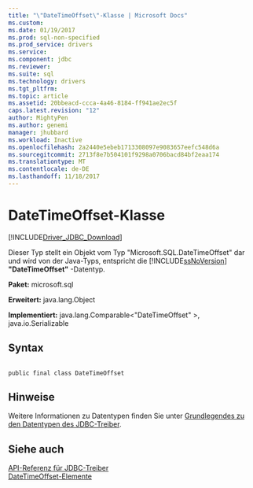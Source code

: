 ```yaml
---
title: "\"DateTimeOffset\"-Klasse | Microsoft Docs"
ms.custom: 
ms.date: 01/19/2017
ms.prod: sql-non-specified
ms.prod_service: drivers
ms.service: 
ms.component: jdbc
ms.reviewer: 
ms.suite: sql
ms.technology: drivers
ms.tgt_pltfrm: 
ms.topic: article
ms.assetid: 20bbeacd-ccca-4a46-8184-ff941ae2ec5f
caps.latest.revision: "12"
author: MightyPen
ms.author: genemi
manager: jhubbard
ms.workload: Inactive
ms.openlocfilehash: 2a2440e5ebeb1713308097e9083657eefc548d6a
ms.sourcegitcommit: 2713f8e7b504101f9298a0706bacd84bf2eaa174
ms.translationtype: MT
ms.contentlocale: de-DE
ms.lasthandoff: 11/18/2017
---
```

# <a name="datetimeoffset-class"></a>DateTimeOffset-Klasse
[!INCLUDE[Driver_JDBC_Download](../../../includes/driver_jdbc_download.md)]

  Dieser Typ stellt ein Objekt vom Typ "Microsoft.SQL.DateTimeOffset" dar und wird von der Java-Typs, entspricht die [!INCLUDE[ssNoVersion](../../../includes/ssnoversion_md.md)] **"DateTimeOffset"** -Datentyp.  
  
 **Paket:** microsoft.sql  
  
 **Erweitert:** java.lang.Object  
  
 **Implementiert:** java.lang.Comparable\<"DateTimeOffset" >, java.io.Serializable  
  
## <a name="syntax"></a>Syntax  
  
```  
  
public final class DateTimeOffset  
```  
  
## <a name="remarks"></a>Hinweise  
 Weitere Informationen zu Datentypen finden Sie unter [Grundlegendes zu den Datentypen des JDBC-Treiber](../../../connect/jdbc/understanding-the-jdbc-driver-data-types.md).  
  
## <a name="see-also"></a>Siehe auch  
 [API-Referenz für JDBC-Treiber](../../../connect/jdbc/reference/jdbc-driver-api-reference.md)   
 [DateTimeOffset-Elemente](../../../connect/jdbc/reference/datetimeoffset-members.md)  
  
  
